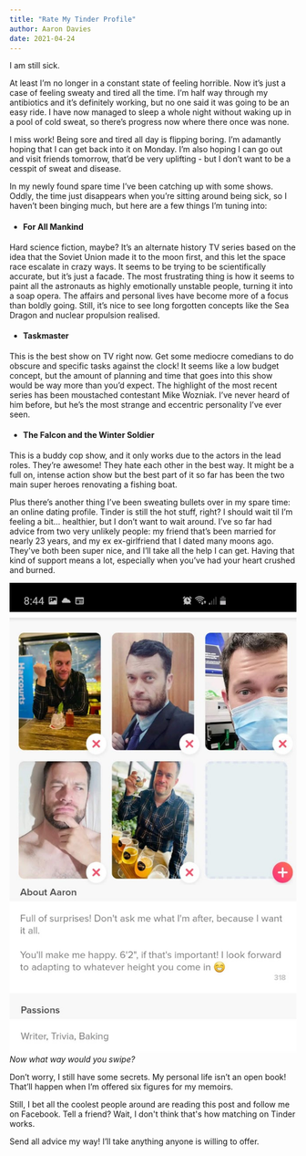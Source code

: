 ```yaml
---
title: "Rate My Tinder Profile"
author: Aaron Davies
date: 2021-04-24
---
```


I am still sick.

At least I’m no longer in a constant state of feeling horrible. Now it’s just a case of feeling sweaty and tired all the time. I’m half way through my antibiotics and it’s definitely working, but no one said it was going to be an easy ride. I have now managed to sleep a whole night without waking up in a pool of cold sweat, so there’s progress now where there once was none.

I miss work! Being sore and tired all day is flipping boring. I’m adamantly hoping that I can get back into it on Monday. I’m also hoping I can go out and visit friends tomorrow, that’d be very uplifting - but I don’t want to be a cesspit of sweat and disease.

In my newly found spare time I’ve been catching up with some shows. Oddly, the time just disappears when you’re sitting around being sick, so I haven’t been binging much, but here are a few things I’m tuning into:

* #### For All Mankind
Hard science fiction, maybe? It’s an alternate history TV series based on the idea that the Soviet Union made it to the moon first, and this let the space race escalate in crazy ways. It seems to be trying to be scientifically accurate, but it’s just a facade. The most frustrating thing is how it seems to paint all the astronauts as highly emotionally unstable people, turning it into a soap opera. The affairs and personal lives have become more of a focus than boldly going. Still, it’s nice to see long forgotten concepts like the Sea Dragon and nuclear propulsion realised.

* #### Taskmaster
This is the best show on TV right now. Get some mediocre comedians to do obscure and specific tasks against the clock! It seems like a low budget concept, but the amount of planning and time that goes into this show would be way more than you’d expect. The highlight of the most recent series has been moustached contestant Mike Wozniak. I’ve never heard of him before, but he’s the most strange and eccentric personality I’ve ever seen.

* #### The Falcon and the Winter Soldier
This is a buddy cop show, and it only works due to the actors in the lead roles. They’re awesome! They hate each other in the best way. It might be a full on, intense action show but the best part of it so far has been the two main super heroes renovating a fishing boat.

Plus there’s another thing I’ve been sweating bullets over in my spare time: an online dating profile. Tinder is still the hot stuff, right? I should wait til I’m feeling a bit… healthier, but I don’t want to wait around. I’ve so far had advice from two very unlikely people: my friend that’s been married for nearly 23 years, and my ex ex-girlfriend that I dated many moons ago. They've both been super nice, and I’ll take all the help I can get. Having that kind of support means a lot, especially when you’ve had your heart crushed and burned.

[![spoilers.](/media/images/blog/aboutaaron.jpg)](/media/images/blog/aboutaaron.jpg)
_Now what way would you swipe?_

Don’t worry, I still have some secrets. My personal life isn’t an open book! That’ll happen when I’m offered six figures for my memoirs.

Still, I bet all the coolest people around are reading this post and follow me on Facebook. Tell a friend? Wait, I don't think that's how matching on Tinder works.

Send all advice my way! I’ll take anything anyone is willing to offer.